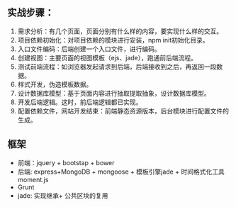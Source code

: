 ## 实战步骤：
1. 需求分析：有几个页面，页面分别有什么样的内容，要实现什么样的交互。
2. 项目依赖初始化：对项目依赖的模块进行安装，npm init初始化目录。
3. 入口文件编码：后端创建一个入口文件，进行编码。
4. 创建视图：主要页面的视图模板（ejs、jade），跑通前后端流程。
5. 测试前端流程：如浏览器发起请求到后端，后端接收到之后，再返回一段数据。
6. 样式开发，伪造模板数据。
7. 设计数据库模型：基于页面内容进行抽取提取抽象，设计数据库模型。
8. 开发后端逻辑。这时，前后端逻辑都已实现。
9. 配置依赖文件，网站开发结束：前端静态资源版本，后台模块进行配置文件的生成。


## 框架
* 前端：jquery + bootstap + bower
* 后端: express+MongoDB + mongoose + 模板引擎jade + 时间格式化工具moment.js
* Grunt
* jade: 实现继承+ 公共区块的复用
